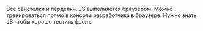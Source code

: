 Все свистелки и перделки. JS выполняется браузером. Можно тренироваться прямо в консоли разработчика в браузере. 
Нужно знать JS чтобы хорошо тестить фронт.